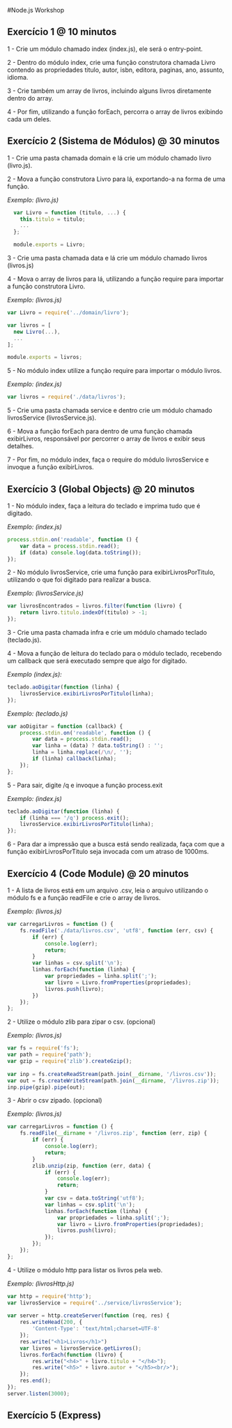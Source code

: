 #Node.js Workshop

## Exercício 1 @ 10 minutos

1 - Crie um módulo chamado index (index.js), ele será o entry-point.

2 - Dentro do módulo index, crie uma função construtora chamada Livro contendo as propriedades titulo, autor, isbn, editora, paginas, ano, assunto, idioma.

3 - Crie também um array de livros, incluindo alguns livros diretamente dentro do array.

4 - Por fim, utilizando a função forEach, percorra o array de livros exibindo cada um deles.

## Exercício 2 (Sistema de Módulos) @ 30 minutos

1 - Crie uma pasta chamada domain e lá crie um módulo chamado livro (livro.js).

2 - Mova a função construtora Livro para lá, exportando-a na forma de uma função.

*Exemplo: (livro.js)*

```javascript
  var Livro = function (titulo, ...) {
	this.titulo = titulo;
	...
  }; 

  module.exports = Livro;
```

3 - Crie uma pasta chamada data e lá crie um módulo chamado livros (livros.js)

4 - Mova o array de livros para lá, utilizando a função require para importar a função construtora Livro.

*Exemplo: (livros.js)*

```javascript
var Livro = require('../domain/livro');

var livros = [
  new Livro(...),
  ...
];

module.exports = livros;
```

5 - No módulo index utilize a função require para importar o módulo livros.

*Exemplo: (index.js)*

```javascript
var livros = require('./data/livros');
```

5 - Crie uma pasta chamada service e dentro crie um módulo chamado livrosService (livrosService.js).

6 - Mova a função forEach para dentro de uma função chamada exibirLivros, responsável por percorrer o array de livros e exibir seus detalhes.

7 - Por fim, no módulo index, faça o require do módulo livrosService e invoque a função exibirLivros.

## Exercício 3 (Global Objects) @ 20 minutos


1 - No módulo index, faça a leitura do teclado e imprima tudo que é digitado.

*Exemplo: (index.js)*

```javascript
process.stdin.on('readable', function () {
	var data = process.stdin.read();
	if (data) console.log(data.toString());
});
```

2 - No módulo livrosService, crie uma função para exibirLivrosPorTitulo, utilizando o que foi digitado para realizar a busca.

*Exemplo: (livrosService.js)*

```javascript
var livrosEncontrados = livros.filter(function (livro) {
	return livro.titulo.indexOf(titulo) > -1;
});
```

3 - Crie uma pasta chamada infra e crie um módulo chamado teclado (teclado.js).

4 - Mova a função de leitura do teclado para o módulo teclado, recebendo um callback que será executado sempre que algo for digitado.

*Exemplo (index.js):*

```javascript
teclado.aoDigitar(function (linha) {
	livrosService.exibirLivrosPorTitulo(linha);
});
```

*Exemplo: (teclado.js)*

```javascript
var aoDigitar = function (callback) {
	process.stdin.on('readable', function () {
		var data = process.stdin.read();
		var linha = (data) ? data.toString() : '';
		linha = linha.replace(/\n/, '');
		if (linha) callback(linha);
	});
};
```

5 - Para sair, digite /q e invoque a função process.exit

*Exemplo: (index.js)*

```javascript
teclado.aoDigitar(function (linha) {
	if (linha === '/q') process.exit();
	livrosService.exibirLivrosPorTitulo(linha);
});
```

6 - Para dar a impressão que a busca está sendo realizada, faça com que a função exibirLivrosPorTitulo seja invocada com um atraso de 1000ms.

## Exercício 4 (Code Module) @ 20 minutos

1 - A lista de livros está em um arquivo .csv, leia o arquivo utilizando o módulo fs e a função readFile e crie o array de livros.

*Exemplo: (livros.js)*

```javascript
var carregarLivros = function () {
	fs.readFile('./data/livros.csv', 'utf8', function (err, csv) {
		if (err) {
			console.log(err);
			return;
		}
		var linhas = csv.split('\n');
		linhas.forEach(function (linha) {
			var propriedades = linha.split(';');
			var livro = Livro.fromProperties(propriedades);
			livros.push(livro);
		})
	});
};
```

2 - Utilize o módulo zlib para zipar o csv. (opcional)

*Exemplo: (livros.js)*

```javascript
var fs = require('fs');
var path = require('path');
var gzip = require('zlib').createGzip();
  
var inp = fs.createReadStream(path.join(__dirname, '/livros.csv'));
var out = fs.createWriteStream(path.join(__dirname, '/livros.zip'));
inp.pipe(gzip).pipe(out);
```

3 - Abrir o csv zipado. (opcional)

*Exemplo: (livros.js)*

```javascript
var carregarLivros = function () {
	fs.readFile(__dirname + '/livros.zip', function (err, zip) {
		if (err) {
			console.log(err);
			return;
		}
		zlib.unzip(zip, function (err, data) {
			if (err) {
				console.log(err);
				return;
			}
			var csv = data.toString('utf8');
			var linhas = csv.split('\n');
			linhas.forEach(function (linha) {
				var propriedades = linha.split(';');
				var livro = Livro.fromProperties(propriedades);
				livros.push(livro);
			});
		});
	});
};
```

4 - Utilize o módulo http para listar os livros pela web.

*Exemplo: (livrosHttp.js)*

```javascript
var http = require('http');
var livrosService = require('../service/livrosService');
  
var server = http.createServer(function (req, res) {
  	res.writeHead(200, {
    	'Content-Type': 'text/html;charset=UTF-8'
  	});
  	res.write("<h1>Livros</h1>")
  	var livros = livrosService.getLivros();
	livros.forEach(function (livro) {
		res.write("<h4>" + livro.titulo + "</h4>");
		res.write("<h5>" + livro.autor + "</h5><br/>");
	});
	res.end();
});
server.listen(3000);
```

## Exercício 5 (Express)


